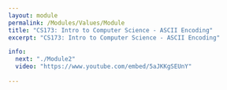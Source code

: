 ```yaml
---
layout: module
permalink: /Modules/Values/Module
title: "CS173: Intro to Computer Science - ASCII Encoding"
excerpt: "CS173: Intro to Computer Science - ASCII Encoding"

info:
  next: "./Module2"
  video: "https://www.youtube.com/embed/5aJKKgSEUnY"
  
---
```

